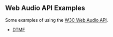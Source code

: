 ## Web Audio API Examples

Some examples of using the [W3C Web Audio API](https://dvcs.w3.org/hg/audio/raw-file/tip/webaudio/specification.html).

* [DTMF](http://antoinet.github.io/webaudio/dtmf.html)
